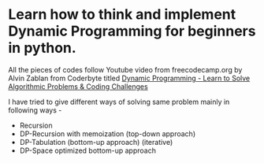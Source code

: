 # Learn how to think and implement Dynamic Programming for beginners in python. 

All the pieces of codes follow Youtube video from freecodecamp.org by Alvin Zablan from Coderbyte titled [Dynamic Programming - Learn to Solve Algorithmic Problems & Coding Challenges](https://youtu.be/oBt53YbR9Kk) 

I have tried to give different ways of solving same problem mainly in following ways - 
- Recursion
- DP-Recursion with memoization (top-down approach)
- DP-Tabulation (bottom-up approach) (iterative)
- DP-Space optimized bottom-up approach
